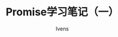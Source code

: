 ---
layout: post
title: "Promise学习笔记（一）"
subtitle: ''
author: "Ivens"
header-mask: 0
header-img: "img/in-post/2019-11-14/th.jpg"
hidden: true
tags:
  - 前端学习笔记
---